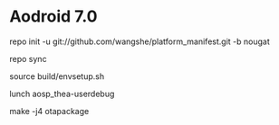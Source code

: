 # Aodroid 7.0

repo init -u git://github.com/wangshe/platform_manifest.git -b nougat

repo sync

source build/envsetup.sh

lunch aosp_thea-userdebug

make -j4 otapackage
